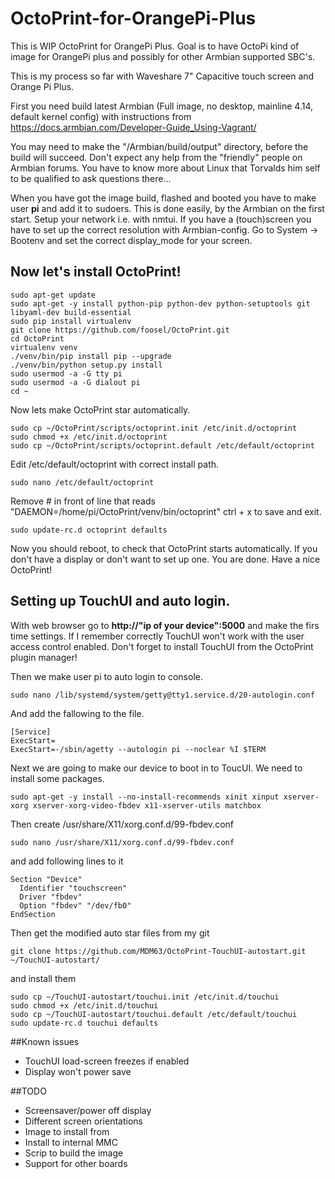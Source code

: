 # OctoPrint-for-OrangePi-Plus
This is WIP OctoPrint for OrangePi Plus. Goal is to have OctoPi kind of image for OrangePi plus and possibly for other Armbian supported SBC's.

This is my process so far with Waveshare 7" Capacitive touch screen and Orange Pi Plus.

First you need build latest Armbian (Full image, no desktop, mainline 4.14, default kernel config) with instructions from https://docs.armbian.com/Developer-Guide_Using-Vagrant/

You may need to make the "/Armbian/build/output" directory, before the build will succeed. Don't expect any help from the "friendly" people on Armbian forums. You have to know more about Linux that Torvalds him self to be qualified to ask questions there...

When you have got the image build, flashed and booted you have to make user **pi** and add it to sudoers. This is done easily, by the Armbian on the first start. Setup your network i.e. with nmtui. If you have a (touch)screen you have to set up the correct resolution with Armbian-config. Go to System -> Bootenv and set the correct display_mode for your screen.

## Now let's install OctoPrint!
```
sudo apt-get update
sudo apt-get -y install python-pip python-dev python-setuptools git libyaml-dev build-essential
sudo pip install virtualenv
git clone https://github.com/foosel/OctoPrint.git
cd OctoPrint
virtualenv venv
./venv/bin/pip install pip --upgrade
./venv/bin/python setup.py install
sudo usermod -a -G tty pi
sudo usermod -a -G dialout pi
cd ~
```
Now lets make OctoPrint star automatically.
```
sudo cp ~/OctoPrint/scripts/octoprint.init /etc/init.d/octoprint
sudo chmod +x /etc/init.d/octoprint
sudo cp ~/OctoPrint/scripts/octoprint.default /etc/default/octoprint
```
Edit /etc/default/octoprint with correct install path.
```
sudo nano /etc/default/octoprint
```
Remove # in front of line that reads "DAEMON=/home/pi/OctoPrint/venv/bin/octoprint"
ctrl + x to save and exit.
```
sudo update-rc.d octoprint defaults
```

Now you should reboot, to check that OctoPrint starts automatically. 
If you don't have a display or don't want to set up one. You are done. Have a nice OctoPrint!



## Setting up TouchUI and auto login.

With web browser go to **http://"ip of your device":5000**
and make the firs time settings. If I remember correctly TouchUI won't work with the user access control enabled.
Don't forget to install TouchUI from the OctoPrint plugin manager!

Then we make user pi to auto login to console.
```
sudo nano /lib/systemd/system/getty@tty1.service.d/20-autologin.conf
```
And add the fallowing to the file.
```
[Service]
ExecStart=
ExecStart=-/sbin/agetty --autologin pi --noclear %I $TERM
```

Next we are going to make our device to boot in to ToucUI. 
We need to install some packages.
```
sudo apt-get -y install --no-install-recommends xinit xinput xserver-xorg xserver-xorg-video-fbdev x11-xserver-utils matchbox 
```

Then create /usr/share/X11/xorg.conf.d/99-fbdev.conf
```
sudo nano /usr/share/X11/xorg.conf.d/99-fbdev.conf
```
and add following lines to it
```
Section "Device"
  Identifier "touchscreen"
  Driver "fbdev"
  Option "fbdev" "/dev/fb0"
EndSection
```

Then get the modified auto star files from my git
```
git clone https://github.com/MDM63/OctoPrint-TouchUI-autostart.git ~/TouchUI-autostart/
```
and install them
```
sudo cp ~/TouchUI-autostart/touchui.init /etc/init.d/touchui
sudo chmod +x /etc/init.d/touchui
sudo cp ~/TouchUI-autostart/touchui.default /etc/default/touchui
sudo update-rc.d touchui defaults

```

##Known issues
- TouchUI load-screen freezes if enabled
- Display won't power save

##TODO
- Screensaver/power off display
- Different screen orientations
- Image to install from
- Install to internal MMC
- Scrip to build the image
- Support for other boards
